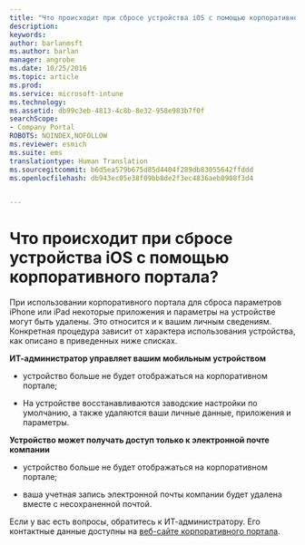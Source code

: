 ```yaml
---
title: "Что происходит при сбросе устройства iOS с помощью корпоративного портала? | Документация Майкрософт"
description: 
keywords: 
author: barlanmsft
ms.author: barlan
manager: angrobe
ms.date: 10/25/2016
ms.topic: article
ms.prod: 
ms.service: microsoft-intune
ms.technology: 
ms.assetid: db99c3eb-4813-4c8b-8e32-958e983b7f0f
searchScope:
- Company Portal
ROBOTS: NOINDEX,NOFOLLOW
ms.reviewer: esmich
ms.suite: ems
translationtype: Human Translation
ms.sourcegitcommit: b6d5ea579b675d85d4404f289db83055642ffddd
ms.openlocfilehash: db943ec05e38f09bb8de2f3ec4836aeb0908f3d4


---
```



# <a name="what-happens-if-you-reset-your-ios-device-using-the-company-portal"></a>Что происходит при сбросе устройства iOS с помощью корпоративного портала?

При использовании корпоративного портала для сброса параметров iPhone или iPad некоторые приложения и параметры на устройстве могут быть удалены. Это относится и к вашим личным сведениям. Конкретная процедура зависит от характера использования устройства, как описано в приведенных ниже списках.

**ИТ-администратор управляет вашим мобильным устройством**

-   устройство больше не будет отображаться на корпоративном портале;

-   На устройстве восстанавливаются заводские настройки по умолчанию, а также удаляются ваши личные данные, приложения и параметры.

**Устройство может получать доступ только к электронной почте компании**

-   устройство больше не будет отображаться на корпоративном портале;

-   ваша учетная запись электронной почты компании будет удалена вместе с несохраненной почтой.

Если у вас есть вопросы, обратитесь к ИТ-администратору. Его контактные данные доступны на [веб-сайте корпоративного портала](http://portal.manage.microsoft.com).





<!--HONumber=Dec16_HO2-->


